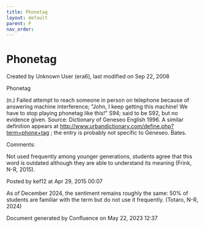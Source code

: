 ```yaml
---
title: Phonetag
layout: default
parent: P
nav_order:
---
```


# Phonetag

Created by  Unknown User (era6), last modified on Sep 22, 2008

Phonetag

(n.) Failed attempt to reach someone in person on telephone because of answering machine interference; &quot;John, I keep getting this machine! We have to stop playing phonetag like this!&quot; S94; said to be S92, but no evidence given. Source: Dictionary of Geneseo English 1996. A similar definition appears at http://www.urbandictionary.com/define.php?term=phone+tag ; the entry is probably not specific to Geneseo. Bates.

Comments:

Not used frequently among younger generations, students agree that this word is outdated although they are able to understand its meaning (Frink, N-R, 2015).

Posted by kef12 at Apr 29, 2015 00:07

As of December 2024, the sentiment remains roughly the same: 50% of students are familiar with the term but do not use it frequently. (Totaro, N-R, 2024)

Document generated by Confluence on May 22, 2023 12:37


